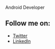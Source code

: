 Android Developer

## Follow me on:

- [Twitter](https://twitter.com/tumiOnIt)
- [LinkedIn](www.linkedin.com/in/oluwatumininu-ojo)
